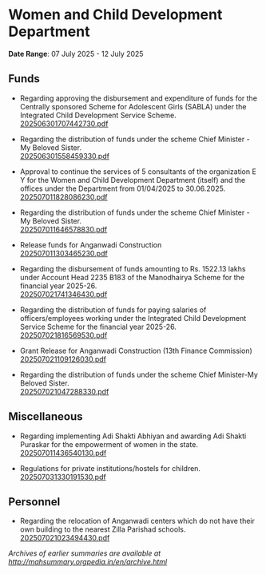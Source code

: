 # Women and Child Development Department

**Date Range**: 07 July 2025 - 12 July 2025


## Funds
- Regarding approving the disbursement and expenditure of funds for the Centrally sponsored Scheme for Adolescent Girls (SABLA) under the Integrated Child Development Service Scheme.\
  [202506301707442730.pdf](https://gr.maharashtra.gov.in/Site/Upload/Government%20Resolutions/English/202506301707442730.pdf)

- Regarding the distribution of funds under the scheme Chief Minister - My Beloved Sister.\
  [202506301558459330.pdf](https://gr.maharashtra.gov.in/Site/Upload/Government%20Resolutions/English/202506301558459330.pdf)

- Approval to continue the services of 5 consultants of the organization E  Y for the Women and Child Development Department (itself) and the offices under the Department from 01/04/2025 to 30.06.2025.\
  [202507011828086230.pdf](https://gr.maharashtra.gov.in/Site/Upload/Government%20Resolutions/English/202507011828086230.pdf)

- Regarding the distribution of funds under the scheme Chief Minister - My Beloved Sister.\
  [202507011646578830.pdf](https://gr.maharashtra.gov.in/Site/Upload/Government%20Resolutions/English/202507011646578830.pdf)

- Release funds for Anganwadi Construction\
  [202507011303465230.pdf](https://gr.maharashtra.gov.in/Site/Upload/Government%20Resolutions/English/202507011303465230.pdf)

- Regarding the disbursement of funds amounting to Rs. 1522.13 lakhs under Account Head 2235 B183 of the Manodhairya Scheme for the financial year 2025-26.\
  [202507021741346430.pdf](https://gr.maharashtra.gov.in/Site/Upload/Government%20Resolutions/English/202507021741346430.pdf)

- Regarding the distribution of funds for paying salaries of officers/employees working under the Integrated Child Development Service Scheme for the financial year 2025-26.\
  [202507021816569530.pdf](https://gr.maharashtra.gov.in/Site/Upload/Government%20Resolutions/English/202507021816569530.pdf)

- Grant Release for Anganwadi Construction (13th Finance Commission)\
  [202507021109126030.pdf](https://gr.maharashtra.gov.in/Site/Upload/Government%20Resolutions/English/202507021109126030.....pdf)

- Regarding the distribution of funds under the scheme Chief Minister-My Beloved Sister.\
  [202507021047288330.pdf](https://gr.maharashtra.gov.in/Site/Upload/Government%20Resolutions/English/202507021047288330.pdf)

## Miscellaneous
- Regarding implementing Adi Shakti Abhiyan and awarding Adi Shakti Puraskar for the empowerment of women in the state.\
  [202507011436540130.pdf](https://gr.maharashtra.gov.in/Site/Upload/Government%20Resolutions/English/202507011436540130.pdf)

- Regulations for private institutions/hostels for children.\
  [202507031330191530.pdf](https://gr.maharashtra.gov.in/Site/Upload/Government%20Resolutions/English/202507031330191530.pdf)

## Personnel
- Regarding the relocation of Anganwadi centers which do not have their own building to the nearest Zilla Parishad schools.\
  [202507021023494430.pdf](https://gr.maharashtra.gov.in/Site/Upload/Government%20Resolutions/English/202507021023494430.pdf.pdf)


*Archives of earlier summaries are available at http://mahsummary.orgpedia.in/en/archive.html*
